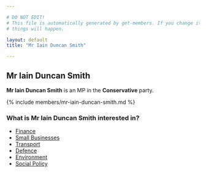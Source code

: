 ```yaml
---

# DO NOT EDIT!
# This file is automatically generated by get-members. If you change it, bad
# things will happen.

layout: default
title: "Mr Iain Duncan Smith"

---
```


## Mr Iain Duncan Smith

**Mr Iain Duncan Smith** is an MP in the **Conservative** party.

{% include members/mr-iain-duncan-smith.md %}

### What is Mr Iain Duncan Smith interested in?


* [Finance](/interests/finance.html)
* [Small Businesses](/interests/small-businesses.html)
* [Transport](/interests/transport.html)
* [Defence](/interests/defence.html)
* [Environment](/interests/environment.html)
* [Social Policy](/interests/social-policy.html)
